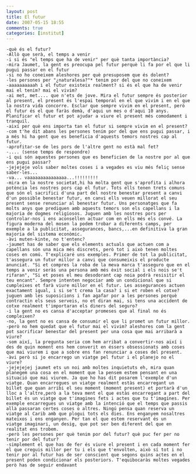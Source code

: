 ```yaml
---
layout: post
title: El futur
date: 2007-05-15 18:55
comments: true
categories: [institut]
---
```

	-què és el futur?
	-Allò que serà, el temps a venir
	-i si és "el temps que ha de venir" per què tanta importància?
	-mira Jaumet, la gent es preocupa pel futur perquè li fa por el que li pugui passar en el futur
	-si no ho coneixem aleshores per què presuposem que és dolent?
	-les persones per "¿naturalesa?"* tenim por del que no coneixem
	-aaaaaaaaaah i el futur existeix realment? si és el que ha de venir mai el tenim? mai el vivim?
	-ai met, met.... que n'ets de jove. Mira el futur sempre és posterior al present, el present és l'espai temporal en el que vivim i en el que la nostra vida concorre. Esclar que sempre vivim en el present, però el futur és el que faràs demà, d'aqui un mes o d'aqui 10 anys. Planificar el futur et pot ajudar a viure el present més comodament i tranquil.
	-així per què ens importa tan el futur si sempre vivim en el present?
	-com t'he dit abans les persones tenim por del que ens pugui passar, i a més hi ha gent que es beneficia d'aquests temors nostres cap al futur.
	-aprofitar-se de les pors de l'altre gent no està mal fet?
	-.... (sense temps de respondre)
	-i qui són aquestes persones que es beneficien de la nostre por al que ens pugui passar?
	-jejejeje vols saber moltes coses i a vegades es viu més feliç sense saber-les...
	-va... vaaaaaaaaaaaaaaa...!!!!!!!!!
	-mira en la nostre societat,hi ha molta gent que s'aprofita i alhora potència les nostres pors cap el futur. Tots ells tenen trets comuns que són el sacrifici d'una part del nostre benestar present a canvi d'un possible benestar futur, en canvi ells veuen millorat el seu present sense renunciar al benestar futur. Uns personatges que fa molts anys que prediquen amb aquests temors son els capellans i la majoria de dogmes religiosos. Juguen amb les nostres pors per controlar-nos i ens aconsellen actuar com en ells més els convé. La figura moderna del mosen la podem trobar a diferents camps, per exemple a la publicitat, assegurances, bancs,...en definitiva la gran majoria del sistema econòmic.
	-àvi muten-kinte, no t'entenc?
	-jaumet has de saber que els elements actuals que actuen com a capellans són una mica més discrets, però tot i això tenen moltes coses en comú. T'explicaré uns exemples. Primer de tot la publicitat, t'assegura un futur millor a canvi que consumeixis el producte anunciat. "Si et compres la roba de la meva marca t'asseguro que en el temps a venir seràs una persona amb més èxit social i els nois se't rifaran", "Si et poses el meu desodorant cap noia podrà resisitir el teu encant". Sempre intenten negociar amb un condicional que si cumpleixes et farà viure millor en el futur. Les assegurances actuen exactament igual, i si se't crema la casa? i si et roben el cotxe? juguen amb les suposicions i fan agafar por a les persones perquè contractin els seus serveis, no et diran mai, si tens una accident de cotxe realment t'importaran els diners del seguro?
	-i la gent no es cansa d'acceptar promeses que al final no és compleixen?
	-no, la gent no es cansa de consumir el que li promet un futur millor.
	-però no hem quedat que el futur mai el vivim? aleshores com la gent pot sacrificar benestar del present per una cosa que mai arribarà a viure?
	-som així, la pregunta seria com hem arribat a convertir-nos així i des de quin moment ens hem converit en éssers obsessionats amb coses que mai viurem i que a sobre ens fan renunciar a coses del present.
	-àvi però si jo encarrego un viatge pel futur i el planejo no el viure?
	-jejejejej jaumet ets un noi amb moltes inquietuts eh, mira quan planegem una cosa en el moment que la pensem estem pensant en una situació que mai viurem. Ja que ho has dit posarem l'exemple d'un viatge. Quan encarregues un viatge realment estàs encarregant un billet que quan arribi el seu moment (moment present) et portarà d'un lloc a l'altre,però a la teva ment el que estàs encarregant a part del billet és un viatge que t'imagines fets i actes que tu t'imagines. Per exemple encarregues un viatge amb la intenció que el temps que passis allà passaran certes coses o altres. Ningú pensa quan reserva un viatge al Carib amb que plogui tots els dies. Ens enganyem nosaltres mateixos i ens enganyen. Per tan el que estem reservant és un
	viatge imaginari, un desig, que pot ser ben diferent del que en realitat ens trobem.
	-però les persones per què tenim por del futur? què puc fer per no tenir por del futur?
	-simplement el que has de fer és viure el present i en cada moment fer el que creguis millor per tu i els que t'envolten, això sí tot i no tenir por al futur has de ser conscient que segons quins actes en el present poden condicionar els posteriors. T'equibocaràs moltes vegades però has de seguir endavant